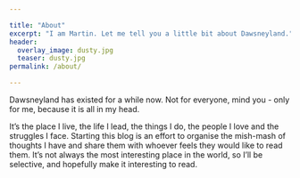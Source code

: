 ```yaml
---

title: "About"
excerpt: "I am Martin. Let me tell you a little bit about Dawsneyland."
header:
  overlay_image: dusty.jpg
  teaser: dusty.jpg
permalink: /about/

---
```

 
Dawsneyland has existed for a while now. Not for everyone, mind you - only for me, because it is all in my head.
 
It’s the place I live, the life I lead, the things I do, the people I love and the struggles I face. Starting this blog is an effort to organise the mish-mash of thoughts I have and share them with whoever feels they would like to read them. It’s not always the most interesting place in the world, so I’ll be selective, and hopefully make it interesting to read.

